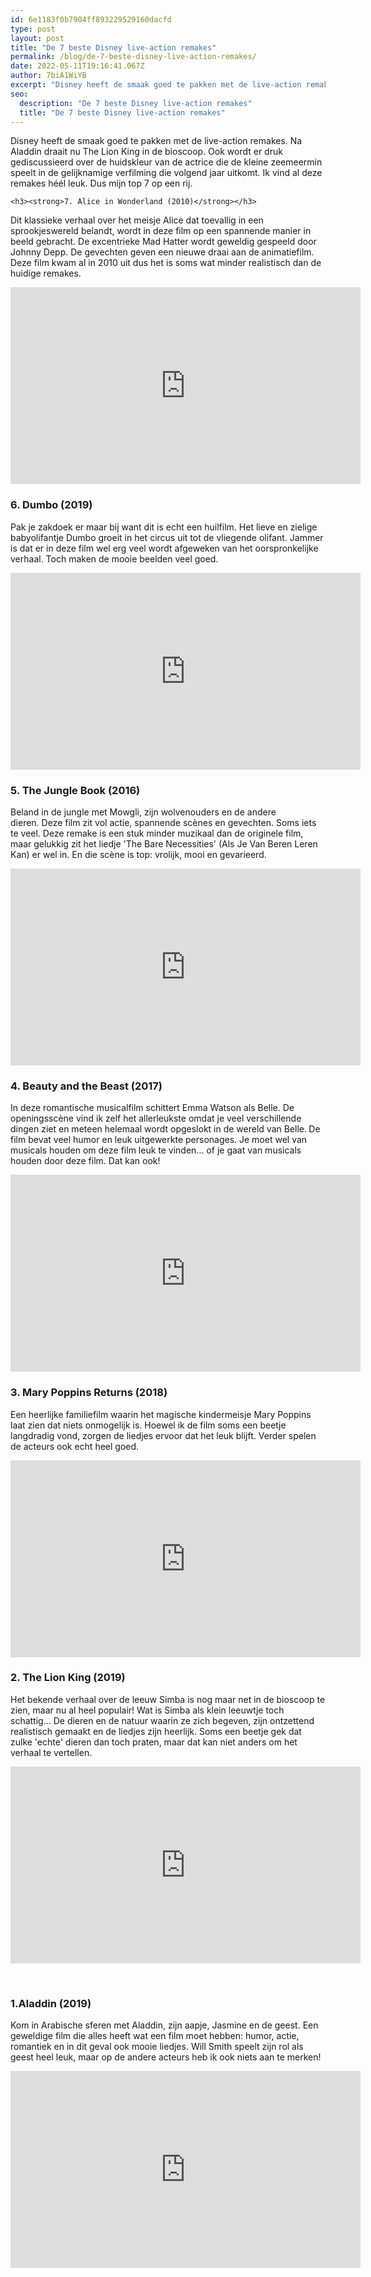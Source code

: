 ```yaml
---
id: 6e1183f0b7904ff893229529160dacfd
type: post
layout: post
title: "De 7 beste Disney live-action remakes"
permalink: /blog/de-7-beste-disney-live-action-remakes/
date: 2022-05-11T19:16:41.067Z
author: 7biA1WiYB
excerpt: "Disney heeft de smaak goed te pakken met de live-action remakes. Na Aladdin draait nu The Lion King in de bioscoop. Ook wordt er druk gediscussieerd over de huidskleur van de actrice die de kleine zeemeermin speelt in de gelijknamige verfilming die volgend jaar uitkomt. Ik vind al deze remakes héél leuk. Dus mijn top 7 op een rij.  "
seo:
  description: "De 7 beste Disney live-action remakes"
  title: "De 7 beste Disney live-action remakes"
---
```

Disney heeft de smaak goed te pakken met de live-action remakes. Na Aladdin draait nu The Lion King in de bioscoop. Ook wordt er druk gediscussieerd over de huidskleur van de actrice die de kleine zeemeermin speelt in de gelijknamige verfilming die volgend jaar uitkomt. Ik vind al deze remakes héél leuk. Dus mijn top 7 op een rij.  

    <h3><strong>7. Alice in Wonderland (2010)</strong></h3>
<p>Dit klassieke verhaal over het meisje Alice dat toevallig in een sprookjeswereld belandt, wordt in deze film op een spannende manier in beeld gebracht. De excentrieke Mad Hatter wordt geweldig gespeeld door Johnny Depp. De gevechten geven een nieuwe draai aan de animatiefilm. Deze film kwam al in 2010 uit dus het is soms wat minder realistisch dan de huidige remakes.</p>
<p><iframe allow="accelerometer; autoplay; encrypted-media; gyroscope; picture-in-picture" allowfullscreen="" frameborder="0" height="315" src="https://www.youtube.com/embed/9POCgSRVvf0" width="560"></iframe></p>
<h3><strong>6. Dumbo (2019)</strong></h3>
<p>Pak je zakdoek er maar bij want dit is echt een huilfilm. Het lieve en zielige babyolifantje Dumbo groeit in het circus uit tot de vliegende olifant. Jammer is dat er in deze film wel erg veel wordt afgeweken van het oorspronkelijke verhaal. Toch maken de mooie beelden veel goed. </p>
<p><iframe allow="accelerometer; autoplay; encrypted-media; gyroscope; picture-in-picture" allowfullscreen="" frameborder="0" height="315" src="https://www.youtube.com/embed/7NiYVoqBt-8" width="560"></iframe></p>
<h3><strong>5. The Jungle Book (2016)</strong></h3>
<p>Beland in de jungle met Mowgli, zijn wolvenouders en de andere dieren. Deze film zit vol actie, spannende scènes en gevechten. Soms iets te veel. Deze remake is een stuk minder muzikaal dan de originele film, maar gelukkig zit het liedje 'The Bare Necessities' (Als Je Van Beren Leren Kan) er wel in. En die scène is top: vrolijk, mooi en gevarieerd.</p>
<p><iframe allow="accelerometer; autoplay; encrypted-media; gyroscope; picture-in-picture" allowfullscreen="" frameborder="0" height="315" src="https://www.youtube.com/embed/5mkm22yO-bs" width="560"></iframe></p>
<h3>4. Beauty and the Beast (2017)</h3>
<p>In deze romantische musicalfilm schittert Emma Watson als Belle. De openingsscène vind ik zelf het allerleukste omdat je veel verschillende dingen ziet en meteen helemaal wordt opgeslokt in de wereld van Belle.<b> </b>De film bevat veel humor en leuk uitgewerkte personages. Je moet wel van musicals houden om deze film leuk te vinden... of je gaat van musicals houden door deze film. Dat kan ook!</p>
<p><iframe allow="accelerometer; autoplay; encrypted-media; gyroscope; picture-in-picture" allowfullscreen="" frameborder="0" height="315" src="https://www.youtube.com/embed/e3Nl_TCQXuw" width="560"></iframe></p>
<h3><strong>3. Mary Poppins Returns (2018)</strong></h3>
<p>Een heerlijke familiefilm waarin het magische kindermeisje Mary Poppins laat zien dat niets onmogelijk is. Hoewel ik de film soms een beetje langdradig vond, zorgen de liedjes ervoor dat het leuk blijft. Verder spelen de acteurs ook echt heel goed.</p>
<p><iframe allow="accelerometer; autoplay; encrypted-media; gyroscope; picture-in-picture" allowfullscreen="" frameborder="0" height="315" src="https://www.youtube.com/embed/-3jsfXDZLIY" width="560"></iframe></p>
<h3>2. The Lion King (2019)</h3>
<p>Het bekende verhaal over de leeuw Simba is nog maar net in de bioscoop te zien, maar nu al heel populair! Wat is Simba als klein leeuwtje toch schattig... De dieren en de natuur waarin ze zich begeven, zijn ontzettend realistisch gemaakt en de liedjes zijn heerlijk. Soms een beetje gek dat zulke 'echte' dieren dan toch praten, maar dat kan niet anders om het verhaal te vertellen.</p>
<iframe allow="accelerometer; autoplay; encrypted-media; gyroscope; picture-in-picture" allowfullscreen="" frameborder="0" height="315" src="https://www.youtube.com/embed/7TavVZMewpY" width="560"></iframe><p>  </p>
<h3><strong>1.Aladdin (2019)</strong></h3>
<p>Kom in Arabische sferen met Aladdin, zijn aapje, Jasmine en de geest. Een geweldige film die alles heeft wat een film moet hebben: humor, actie, romantiek en in dit geval ook mooie liedjes. Will Smith speelt zijn rol als geest heel leuk, maar op de andere acteurs heb ik ook niets aan te merken!</p>
<p><iframe allow="accelerometer; autoplay; encrypted-media; gyroscope; picture-in-picture" allowfullscreen="" frameborder="0" height="315" src="https://www.youtube.com/embed/PTJZqNho5PE" width="560"></iframe></p>  
